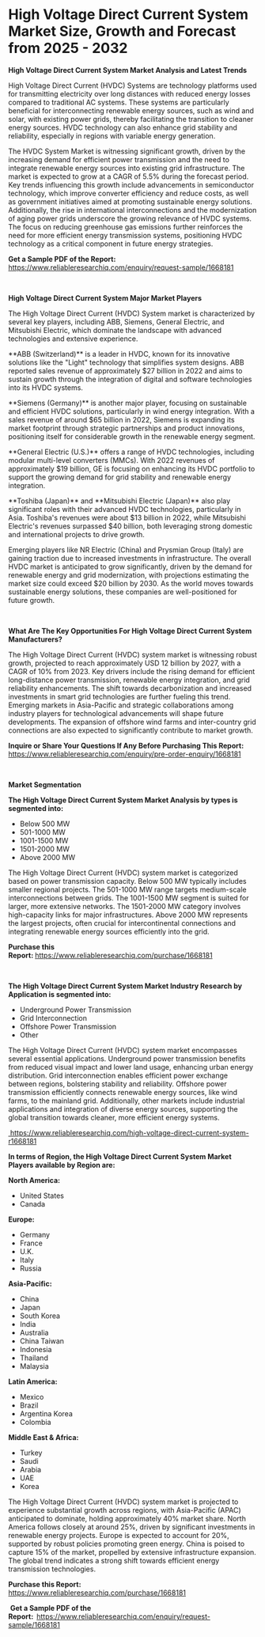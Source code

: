 <p><h1>High Voltage Direct Current System Market Size, Growth and Forecast from 2025 - 2032</h1></p><p><strong>High Voltage Direct Current System Market Analysis and Latest Trends</strong></p>
<p><p>High Voltage Direct Current (HVDC) Systems are technology platforms used for transmitting electricity over long distances with reduced energy losses compared to traditional AC systems. These systems are particularly beneficial for interconnecting renewable energy sources, such as wind and solar, with existing power grids, thereby facilitating the transition to cleaner energy sources. HVDC technology can also enhance grid stability and reliability, especially in regions with variable energy generation.</p><p>The HVDC System Market is witnessing significant growth, driven by the increasing demand for efficient power transmission and the need to integrate renewable energy sources into existing grid infrastructure. The market is expected to grow at a CAGR of 5.5% during the forecast period. Key trends influencing this growth include advancements in semiconductor technology, which improve converter efficiency and reduce costs, as well as government initiatives aimed at promoting sustainable energy solutions. Additionally, the rise in international interconnections and the modernization of aging power grids underscore the growing relevance of HVDC systems. The focus on reducing greenhouse gas emissions further reinforces the need for more efficient energy transmission systems, positioning HVDC technology as a critical component in future energy strategies.</p></p>
<p><strong>Get a Sample PDF of the Report:&nbsp;</strong> <a href="https://www.reliableresearchiq.com/enquiry/request-sample/1668181?utm_campaign=2277&utm_medium=2&utm_source=Github&utm_content=ia&utm_term=17042025&utm_id=high-voltage-direct-current-system">https://www.reliableresearchiq.com/enquiry/request-sample/1668181</a></p>
<p>&nbsp;</p>
<p><strong>High Voltage Direct Current System Major Market Players</strong></p>
<p><p>The High Voltage Direct Current (HVDC) System market is characterized by several key players, including ABB, Siemens, General Electric, and Mitsubishi Electric, which dominate the landscape with advanced technologies and extensive experience.</p><p>**ABB (Switzerland)** is a leader in HVDC, known for its innovative solutions like the "Light" technology that simplifies system designs. ABB reported sales revenue of approximately $27 billion in 2022 and aims to sustain growth through the integration of digital and software technologies into its HVDC systems.</p><p>**Siemens (Germany)** is another major player, focusing on sustainable and efficient HVDC solutions, particularly in wind energy integration. With a sales revenue of around $65 billion in 2022, Siemens is expanding its market footprint through strategic partnerships and product innovations, positioning itself for considerable growth in the renewable energy segment.</p><p>**General Electric (U.S.)** offers a range of HVDC technologies, including modular multi-level converters (MMCs). With 2022 revenues of approximately $19 billion, GE is focusing on enhancing its HVDC portfolio to support the growing demand for grid stability and renewable energy integration.</p><p>**Toshiba (Japan)** and **Mitsubishi Electric (Japan)** also play significant roles with their advanced HVDC technologies, particularly in Asia. Toshiba's revenues were about $13 billion in 2022, while Mitsubishi Electric's revenues surpassed $40 billion, both leveraging strong domestic and international projects to drive growth.</p><p>Emerging players like NR Electric (China) and Prysmian Group (Italy) are gaining traction due to increased investments in infrastructure. The overall HVDC market is anticipated to grow significantly, driven by the demand for renewable energy and grid modernization, with projections estimating the market size could exceed $20 billion by 2030. As the world moves towards sustainable energy solutions, these companies are well-positioned for future growth.</p></p>
<p>&nbsp;</p>
<p><strong>What Are The Key Opportunities For High Voltage Direct Current System Manufacturers?</strong></p>
<p><p>The High Voltage Direct Current (HVDC) system market is witnessing robust growth, projected to reach approximately USD 12 billion by 2027, with a CAGR of 10% from 2023. Key drivers include the rising demand for efficient long-distance power transmission, renewable energy integration, and grid reliability enhancements. The shift towards decarbonization and increased investments in smart grid technologies are further fueling this trend. Emerging markets in Asia-Pacific and strategic collaborations among industry players for technological advancements will shape future developments. The expansion of offshore wind farms and inter-country grid connections are also expected to significantly contribute to market growth.</p></p>
<p><strong>Inquire or Share Your Questions If Any Before Purchasing This Report:</strong> <a href="https://www.reliableresearchiq.com/enquiry/pre-order-enquiry/1668181?utm_campaign=2277&utm_medium=2&utm_source=Github&utm_content=ia&utm_term=17042025&utm_id=high-voltage-direct-current-system">https://www.reliableresearchiq.com/enquiry/pre-order-enquiry/1668181</a></p>
<p>&nbsp;</p>
<p><strong>Market Segmentation</strong></p>
<p><strong>The High Voltage Direct Current System Market Analysis by types is segmented into:</strong></p>
<p><ul><li>Below 500 MW</li><li>501-1000 MW</li><li>1001-1500 MW</li><li>1501-2000 MW</li><li>Above 2000 MW</li></ul></p>
<p><p>The High Voltage Direct Current (HVDC) system market is categorized based on power transmission capacity. Below 500 MW typically includes smaller regional projects. The 501-1000 MW range targets medium-scale interconnections between grids. The 1001-1500 MW segment is suited for larger, more extensive networks. The 1501-2000 MW category involves high-capacity links for major infrastructures. Above 2000 MW represents the largest projects, often crucial for intercontinental connections and integrating renewable energy sources efficiently into the grid.</p></p>
<p><strong>Purchase this Report:&nbsp;</strong><a href="https://www.reliableresearchiq.com/purchase/1668181?utm_campaign=2277&utm_medium=2&utm_source=Github&utm_content=ia&utm_term=17042025&utm_id=high-voltage-direct-current-system">https://www.reliableresearchiq.com/purchase/1668181</a></p>
<p>&nbsp;</p>
<p><strong>The High Voltage Direct Current System Market Industry Research by Application is segmented into:</strong></p>
<p><ul><li>Underground Power Transmission</li><li>Grid Interconnection</li><li>Offshore Power Transmission</li><li>Other</li></ul></p>
<p><p>The High Voltage Direct Current (HVDC) system market encompasses several essential applications. Underground power transmission benefits from reduced visual impact and lower land usage, enhancing urban energy distribution. Grid interconnection enables efficient power exchange between regions, bolstering stability and reliability. Offshore power transmission efficiently connects renewable energy sources, like wind farms, to the mainland grid. Additionally, other markets include industrial applications and integration of diverse energy sources, supporting the global transition towards cleaner, more efficient energy systems.</p></p>
<p><a href="https://www.reliableresearchiq.com/high-voltage-direct-current-system-r1668181?utm_campaign=2277&utm_medium=2&utm_source=Github&utm_content=ia&utm_term=17042025&utm_id=high-voltage-direct-current-system">&nbsp;https://www.reliableresearchiq.com/high-voltage-direct-current-system-r1668181</a></p>
<p><strong>In terms of Region, the High Voltage Direct Current System Market Players available by Region are:</strong></p>
<p>
    <p> <strong> North America: </strong>
        <ul>
            <li>United States</li>
            <li>Canada</li>
        </ul>
        </p> 
    <p> <strong> Europe: </strong>
        <ul>
            <li>Germany</li>
            <li>France</li>
            <li>U.K.</li>
            <li>Italy</li>
            <li>Russia</li>
        </ul>
        </p> 
    <p> <strong> Asia-Pacific: </strong>
        <ul>
            <li>China</li>
            <li>Japan</li>
            <li>South Korea</li>
            <li>India</li>
            <li>Australia</li>
            <li>China Taiwan</li>
            <li>Indonesia</li>
            <li>Thailand</li>
            <li>Malaysia</li>
        </ul>
        </p> 
    <p> <strong> Latin America: </strong>
        <ul>
            <li>Mexico</li>
            <li>Brazil</li>
            <li>Argentina Korea</li>
            <li>Colombia</li>
        </ul>
        </p> 
    <p> <strong> Middle East & Africa: </strong>
        <ul>
            <li>Turkey</li>
            <li>Saudi</li>
            <li>Arabia</li>
            <li>UAE</li>
            <li>Korea</li>
        </ul>
    </p>
    </p>
<p><p>The High Voltage Direct Current (HVDC) system market is projected to experience substantial growth across regions, with Asia-Pacific (APAC) anticipated to dominate, holding approximately 40% market share. North America follows closely at around 25%, driven by significant investments in renewable energy projects. Europe is expected to account for 20%, supported by robust policies promoting green energy. China is poised to capture 15% of the market, propelled by extensive infrastructure expansion. The global trend indicates a strong shift towards efficient energy transmission technologies.</p></p>
<p><strong>Purchase this Report: </strong><a href="https://www.reliableresearchiq.com/purchase/1668181?utm_campaign=2277&utm_medium=2&utm_source=Github&utm_content=ia&utm_term=17042025&utm_id=high-voltage-direct-current-system">https://www.reliableresearchiq.com/purchase/1668181</a></p>
<p>&nbsp;<strong>Get a Sample PDF of the Report:&nbsp;&nbsp;</strong><a href="https://www.reliableresearchiq.com/enquiry/request-sample/1668181?utm_campaign=2277&utm_medium=2&utm_source=Github&utm_content=ia&utm_term=17042025&utm_id=high-voltage-direct-current-system">https://www.reliableresearchiq.com/enquiry/request-sample/1668181</a></p>
<p><strong></strong></p>
<p><p></p><p></p><p></p></p>
